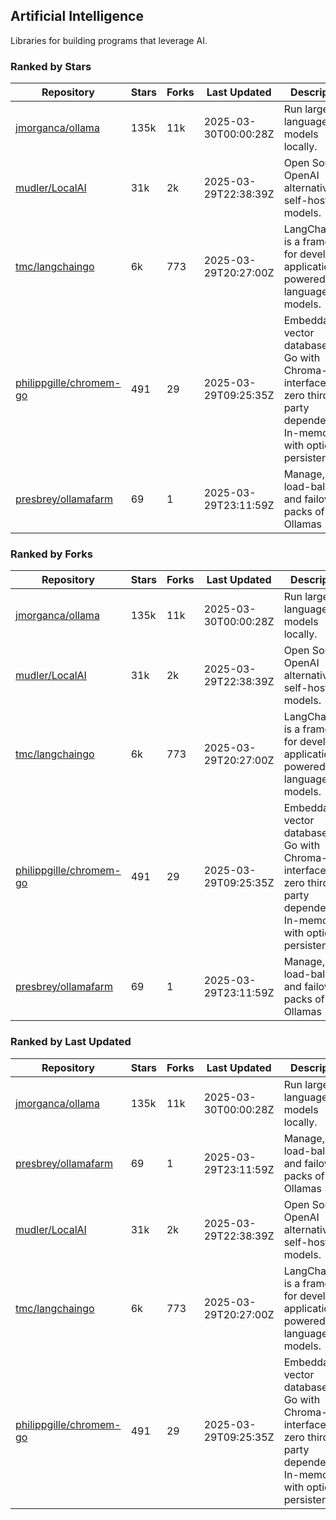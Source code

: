 ## Artificial Intelligence

Libraries for building programs that leverage AI.

### Ranked by Stars

| Repository | Stars | Forks | Last Updated | Description | 
|------------|-------|-------|--------------|-------------|
| [jmorganca/ollama](https://github.com/jmorganca/ollama) | 135k | 11k | 2025-03-30T00:00:28Z |  Run large language models locally. |
| [mudler/LocalAI](https://github.com/mudler/LocalAI) | 31k | 2k | 2025-03-29T22:38:39Z |  Open Source OpenAI alternative, self-host AI models. |
| [tmc/langchaingo](https://github.com/tmc/langchaingo) | 6k | 773 | 2025-03-29T20:27:00Z |  LangChainGo is a framework for developing applications powered by language models. |
| [philippgille/chromem-go](https://github.com/philippgille/chromem-go) | 491 | 29 | 2025-03-29T09:25:35Z |  Embeddable vector database for Go with Chroma-like interface and zero third-party dependencies. In-memory with optional persistence. |
| [presbrey/ollamafarm](https://github.com/presbrey/ollamafarm) | 69 | 1 | 2025-03-29T23:11:59Z |  Manage, load-balance, and failover packs of Ollamas |

### Ranked by Forks

| Repository | Stars | Forks | Last Updated | Description | 
|------------|-------|-------|--------------|-------------|
| [jmorganca/ollama](https://github.com/jmorganca/ollama) | 135k | 11k | 2025-03-30T00:00:28Z |  Run large language models locally. |
| [mudler/LocalAI](https://github.com/mudler/LocalAI) | 31k | 2k | 2025-03-29T22:38:39Z |  Open Source OpenAI alternative, self-host AI models. |
| [tmc/langchaingo](https://github.com/tmc/langchaingo) | 6k | 773 | 2025-03-29T20:27:00Z |  LangChainGo is a framework for developing applications powered by language models. |
| [philippgille/chromem-go](https://github.com/philippgille/chromem-go) | 491 | 29 | 2025-03-29T09:25:35Z |  Embeddable vector database for Go with Chroma-like interface and zero third-party dependencies. In-memory with optional persistence. |
| [presbrey/ollamafarm](https://github.com/presbrey/ollamafarm) | 69 | 1 | 2025-03-29T23:11:59Z |  Manage, load-balance, and failover packs of Ollamas |

### Ranked by Last Updated

| Repository | Stars | Forks | Last Updated | Description | 
|------------|-------|-------|--------------|-------------|
| [jmorganca/ollama](https://github.com/jmorganca/ollama) | 135k | 11k | 2025-03-30T00:00:28Z |  Run large language models locally. |
| [presbrey/ollamafarm](https://github.com/presbrey/ollamafarm) | 69 | 1 | 2025-03-29T23:11:59Z |  Manage, load-balance, and failover packs of Ollamas |
| [mudler/LocalAI](https://github.com/mudler/LocalAI) | 31k | 2k | 2025-03-29T22:38:39Z |  Open Source OpenAI alternative, self-host AI models. |
| [tmc/langchaingo](https://github.com/tmc/langchaingo) | 6k | 773 | 2025-03-29T20:27:00Z |  LangChainGo is a framework for developing applications powered by language models. |
| [philippgille/chromem-go](https://github.com/philippgille/chromem-go) | 491 | 29 | 2025-03-29T09:25:35Z |  Embeddable vector database for Go with Chroma-like interface and zero third-party dependencies. In-memory with optional persistence. |

